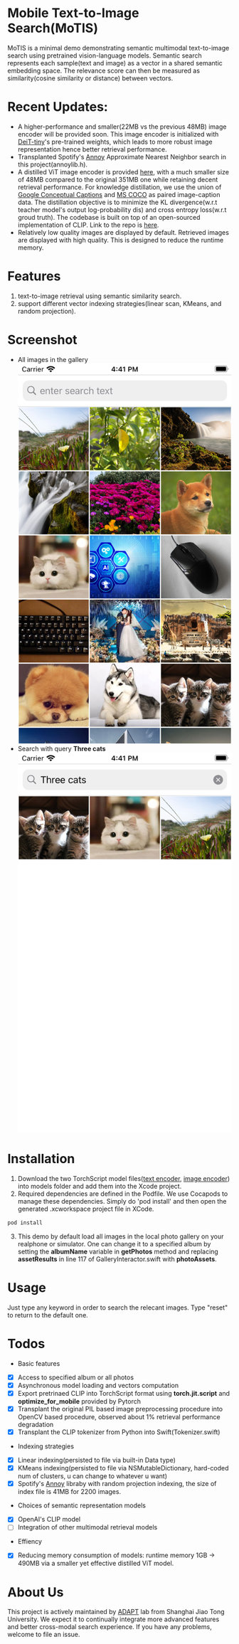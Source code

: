 # Mobile Text-to-Image Search(MoTIS)
MoTIS is a minimal demo demonstrating semantic multimodal text-to-image search using pretrained vision-language models. Semantic search represents each sample(text and image) as a vector in a shared semantic embedding space. The relevance score can then be measured as similarity(cosine similarity or distance) between vectors.

# Recent Updates:
+ A higher-performance and smaller(22MB vs the previous 48MB) image encoder will be provided soon. This image encoder is initialized with [DeiT-tiny](https://github.com/facebookresearch/deit)'s pre-trained weights, which leads to more robust image representation hence better retrieval performance.
+ Transplanted Spotify's [Annoy](https://github.com/spotify/annoy) Approximate Nearest Neighbor search in this project(annoylib.h).
+ A distilled ViT image encoder is provided [here](https://drive.google.com/file/d/1Miocgk0gxAf79pu51IX8kfR04iJM_TCm/view?usp=sharing), with a much smaller size of 48MB compared to the original 351MB one while retaining decent retrieval performance. For knowledge distillation, we use the union of [Google Conceptual Captions](https://ai.google.com/research/ConceptualCaptions/) and [MS COCO](https://cocodataset.org/#home) as paired image-caption data. The distillation objective is to minimize the KL divergence(w.r.t teacher model's output log-probability dis) and cross entropy loss(w.r.t groud truth). The codebase is built on top of an open-sourced implementation of CLIP. Link to the repo is [here](https://github.com/mlfoundations/open_clip).
+ Relatively low quality images are displayed by default. Retrieved images are displayed with high quality. This is designed to reduce the runtime memory.

# Features
1. text-to-image retrieval using semantic similarity search.
2. support different vector indexing strategies(linear scan, KMeans, and random projection).

# Screenshot
+ All images in the gallery ![all](./all.png) 
+ Search with query **Three cats** ![search](./cats.png)

# Installation
1. Download the two TorchScript model files([text encoder](https://drive.google.com/file/d/1583IT_K9cCkeHfrmuTpMbImbS5qB8SA1/view?usp=sharing), [image encoder](https://drive.google.com/file/d/1Miocgk0gxAf79pu51IX8kfR04iJM_TCm/view?usp=sharing)) into models folder and add them into the Xcode project.
2. Required dependencies are defined in the Podfile. We use Cocapods to manage these dependencies. Simply do 'pod install' and then open the generated .xcworkspace project file in XCode.
```bash
pod install
```
3. This demo by default load all images in the local photo gallery on your realphone or simulator. One can change it to a specified album by setting the **albumName** variable in **getPhotos** method and replacing **assetResults** in line 117 of GalleryInteractor.swift with **photoAssets**.

# Usage
Just type any keyword in order to search the relecant images. Type "reset" to return to the default one.

# Todos
+ Basic features
- [x] Access to specified album or all photos
- [x] Asynchronous model loading and vectors computation
- [x] Export pretrinaed CLIP into TorchScript format using **torch.jit.script** and **optimize_for_mobile** provided by Pytorch
- [x] Transplant the original PIL based image preprocessing procedure into OpenCV based procedure, observed about 1% retrieval performance degradation
- [x] Transplant the CLIP tokenizer from Python into Swift(Tokenizer.swift) 
+ Indexing strategies
- [x] Linear indexing(persisted to file via built-in Data type)
- [x] KMeans indexing(persisted to file via NSMutableDictionary, hard-coded num of clusters, u can change to whatever u want)
- [x] Spotify's [Annoy](https://github.com/spotify/annoy) libraby with random projection indexing, the size of index file is 41MB for 2200 images.
+ Choices of semantic representation models
- [x] OpenAI's CLIP model
- [ ] Integration of other multimodal retrieval models
+ Effiency
- [x] Reducing memory consumption of models: runtime memory 1GB -> 490MB via a smaller yet effective distilled ViT model.

# About Us
This project is actively maintained by [ADAPT](http://adapt.seiee.sjtu.edu.cn/) lab from Shanghai Jiao Tong University. We expect it to continually integrate more advanced features and better cross-modal search experience. If you have any problems, welcome to file an issue.
